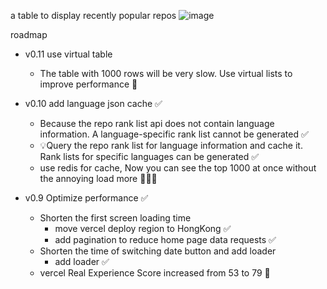 a table to display recently popular repos
![image](https://github.com/yanggggjie/rising-repo/blob/main/example/example.png)

roadmap

- v0.11 use virtual table

  - The table with 1000 rows will be very slow. Use virtual lists to improve performance 🚧

    

- v0.10 add language json cache ✅

  - Because the repo rank list api does not contain language information. A language-specific rank list cannot be generated ✅
  - 💡Query the repo rank list for language information and cache it. Rank lists for specific languages can be generated ✅
  - use redis for cache, Now you can see the top 1000 at once without the annoying load more  🤯🤯🤯

  

- v0.9 Optimize performance ✅
  - Shorten the first screen loading time
    - move vercel deploy region to HongKong ✅
    - add pagination to reduce home page data requests ✅
  - Shorten the time of switching date button and add loader
    - add loader ✅
  - vercel Real Experience Score increased from 53 to 79 🚀
